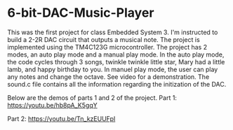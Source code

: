 # 6-bit-DAC-Music-Player

This was the first project for class Embedded System 3. I'm instructed to build a 2-2R DAC circuit that outputs a musical note. The project is implemented using the TM4C123G microcontroller. The project has 2 modes, an auto play mode and a manual play mode. In the auto play mode, the code cycles through 3 songs, twinkle twinkle little star, Mary had a little lamb, and happy birthday to you. In manuel play mode, the user can play any notes and change the octave. See video for a demonstration. The sound.c file contains all the information regarding the initization of the DAC.

Below are the demos of parts 1 and 2 of the project.
Part 1: https://youtu.be/hb8pA_K5gqY

Part 2: https://youtu.be/Tn_kzEUUFpI
